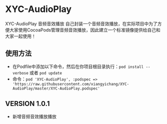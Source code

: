 # XYC-AudioPlay
XYC-AudioPlay 音频音效播放
自己封装一个音频音效播放，在实际项目中为了方便大家使用CocoaPods管理音频音效播放，因此建立一个标准镜像提供给自己和大家一起使用！

## 使用方法
- 在Podfile中添加以下命令，然后在你项目根目录执行：`pod install --verbose` 或者 `pod update`
- 命令：`pod 'XYC-AudioPlay', :podspec => 'https://raw.githubusercontent.com/xiangyichang/XYC-AudioPlay/master/XYC-AudioPlay.podspec'`

## VERSION 1.0.1
- 新增音频音效播放播放
